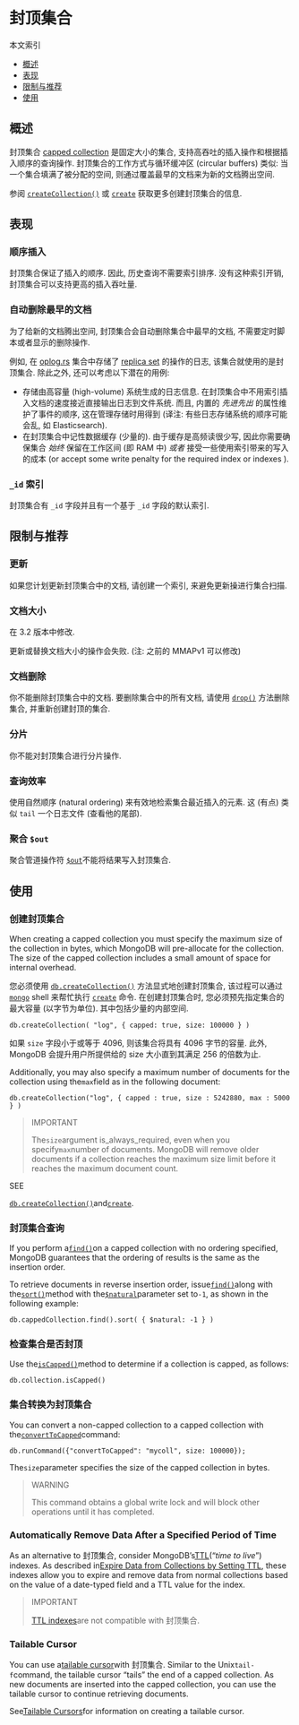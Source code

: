 # 封顶集合

本文索引

* [概述](#概述)
* [表现](#表现)
* [限制与推荐](#限制与推荐)
* [使用](#使用)

## 概述

封顶集合 [capped collection](https://docs.mongodb.com/manual/reference/glossary/#term-capped-collection) 是固定大小的集合, 支持高吞吐的插入操作和根据插入顺序的查询操作. 封顶集合的工作方式与循环缓冲区 (circular buffers) 类似: 当一个集合填满了被分配的空间, 则通过覆盖最早的文档来为新的文档腾出空间.

参阅 [`createCollection()`](https://docs.mongodb.com/manual/reference/method/db.createCollection/#db.createCollection) 或 [`create`](https://docs.mongodb.com/manual/reference/command/create/#dbcmd.create) 获取更多创建封顶集合的信息.

## 表现

### 顺序插入

封顶集合保证了插入的顺序. 因此, 历史查询不需要索引排序. 没有这种索引开销, 封顶集合可以支持更高的插入吞吐量.

### 自动删除最早的文档

为了给新的文档腾出空间, 封顶集合会自动删除集合中最早的文档, 不需要定时脚本或者显示的删除操作.

例如, 在 [oplog.rs](https://docs.mongodb.com/manual/reference/glossary/#term-oplog) 集合中存储了 [replica set](https://docs.mongodb.com/manual/reference/glossary/#term-replica-set) 的操作的日志, 该集合就使用的是封顶集合. 除此之外, 还可以考虑以下潜在的用例:

* 存储由高容量 (high-volume) 系统生成的日志信息. 在封顶集合中不用索引插入文档的速度接近直接输出日志到文件系统. 而且, 内置的 _先进先出_ 的属性维护了事件的顺序, 这在管理存储时用得到 (译注: 有些日志存储系统的顺序可能会乱, 如 Elasticsearch).
* 在封顶集合中记性数据缓存 (少量的). 由于缓存是高频读很少写, 因此你需要确保集合 _始终_ 保留在工作区间 \(即 RAM 中\) _或者_ 接受一些使用索引带来的写入的成本 (or accept some write penalty for the required index or indexes
).

### `_id` 索引

封顶集合有 `_id` 字段并且有一个基于 `_id` 字段的默认索引.

## 限制与推荐

### 更新

如果您计划更新封顶集合中的文档, 请创建一个索引, 来避免更新操进行集合扫描.

### 文档大小

在 3.2 版本中修改.

更新或替换文档大小的操作会失败. (注: 之前的 MMAPv1 可以修改)

### 文档删除

你不能删除封顶集合中的文档. 要删除集合中的所有文档, 请使用 [`drop()`](https://docs.mongodb.com/manual/reference/method/db.collection.drop/#db.collection.drop) 方法删除集合, 并重新创建封顶的集合.

### 分片

你不能对封顶集合进行分片操作.

### 查询效率

使用自然顺序 (natural ordering) 来有效地检索集合最近插入的元素. 这 \(有点\) 类似 `tail` 一个日志文件 (查看他的尾部).

### 聚合 `$out`

聚合管道操作符 [`$out`](https://docs.mongodb.com/manual/reference/operator/aggregation/out/#pipe._S_out)不能将结果写入封顶集合.

## 使用

### 创建封顶集合

When creating a capped collection you must specify the maximum size of the collection in bytes, which MongoDB will pre-allocate for the collection. The size of the capped collection includes a small amount of space for internal overhead.

您必须使用 [`db.createCollection()`](https://docs.mongodb.com/manual/reference/method/db.createCollection/#db.createCollection) 方法显式地创建封顶集合, 该过程可以通过 [`mongo`](https://docs.mongodb.com/manual/reference/program/mongo/#bin.mongo) shell 来帮忙执行 [`create`](https://docs.mongodb.com/manual/reference/command/create/#dbcmd.create) 命令. 在创建封顶集合时, 您必须预先指定集合的最大容量 (以字节为单位). 其中包括少量的内部空间. 

```
db.createCollection( "log", { capped: true, size: 100000 } )
```

如果 `size` 字段小于或等于 4096, 则该集合将具有 4096 字节的容量. 此外, MongoDB 会提升用户所提供给的 size 大小直到其满足 256 的倍数为止.

Additionally, you may also specify a maximum number of documents for the collection using the`max`field as in the following document:

```
db.createCollection("log", { capped : true, size : 5242880, max : 5000 } )
```

> IMPORTANT
>
> The`size`argument is_always_required, even when you specify`max`number of documents. MongoDB will remove older documents if a collection reaches the maximum size limit before it reaches the maximum document count.
>

SEE

[`db.createCollection()`](https://docs.mongodb.com/manual/reference/method/db.createCollection/#db.createCollection)and[`create`](https://docs.mongodb.com/manual/reference/command/create/#dbcmd.create).

### 封顶集合查询

If you perform a[`find()`](https://docs.mongodb.com/manual/reference/method/db.collection.find/#db.collection.find)on a capped collection with no ordering specified, MongoDB guarantees that the ordering of results is the same as the insertion order.

To retrieve documents in reverse insertion order, issue[`find()`](https://docs.mongodb.com/manual/reference/method/db.collection.find/#db.collection.find)along with the[`sort()`](https://docs.mongodb.com/manual/reference/method/cursor.sort/#cursor.sort)method with the[`$natural`](https://docs.mongodb.com/manual/reference/operator/meta/natural/#metaOp._S_natural)parameter set to`-1`, as shown in the following example:

```
db.cappedCollection.find().sort( { $natural: -1 } )
```

### 检查集合是否封顶

Use the[`isCapped()`](https://docs.mongodb.com/manual/reference/method/db.collection.isCapped/#db.collection.isCapped)method to determine if a collection is capped, as follows:

```
db.collection.isCapped()
```

### 集合转换为封顶集合

You can convert a non-capped collection to a capped collection with the[`convertToCapped`](https://docs.mongodb.com/manual/reference/command/convertToCapped/#dbcmd.convertToCapped)command:

```
db.runCommand({"convertToCapped": "mycoll", size: 100000});
```

The`size`parameter specifies the size of the capped collection in bytes.

> WARNING
>
> This command obtains a global write lock and will block other operations until it has completed.
>

### Automatically Remove Data After a Specified Period of Time

As an alternative to 封顶集合, consider MongoDB’s[TTL](https://docs.mongodb.com/manual/reference/glossary/#term-ttl)\(“_time to live_”\) indexes. As described in[Expire Data from Collections by Setting TTL](https://docs.mongodb.com/manual/tutorial/expire-data/), these indexes allow you to expire and remove data from normal collections based on the value of a date-typed field and a TTL value for the index.

> IMPORTANT
>
> [TTL indexes](https://docs.mongodb.com/manual/tutorial/expire-data/)are not compatible with 封顶集合.
>

### Tailable Cursor

You can use a[tailable cursor](https://docs.mongodb.com/manual/reference/glossary/#term-tailable-cursor)with 封顶集合. Similar to the Unix`tail-f`command, the tailable cursor “tails” the end of a capped collection. As new documents are inserted into the capped collection, you can use the tailable cursor to continue retrieving documents.

See[Tailable Cursors](https://docs.mongodb.com/manual/core/tailable-cursors/)for information on creating a tailable cursor.


